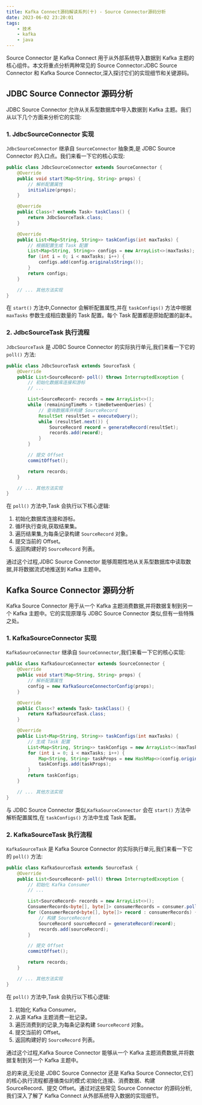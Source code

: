 ```yaml
---
title: Kafka Connect源码解读系列(十) - Source Connector源码分析
date: 2023-06-02 23:20:01
tags: 
    - 技术
    - kafka
    - java
---
```



Source Connector 是 Kafka Connect 用于从外部系统导入数据到 Kafka 主题的核心组件。本文将重点分析两种常见的 Source Connector:JDBC Source Connector 和 Kafka Source Connector,深入探讨它们的实现细节和关键源码。

## JDBC Source Connector 源码分析

JDBC Source Connector 允许从关系型数据库中导入数据到 Kafka 主题。我们从以下几个方面来分析它的实现:

### 1. JdbcSourceConnector 实现

`JdbcSourceConnector` 继承自 `SourceConnector` 抽象类,是 JDBC Source Connector 的入口点。我们来看一下它的核心实现:

```java
public class JdbcSourceConnector extends SourceConnector {
    @Override
    public void start(Map<String, String> props) {
        // 解析配置属性
        initialize(props);
    }

    @Override
    public Class<? extends Task> taskClass() {
        return JdbcSourceTask.class;
    }

    @Override
    public List<Map<String, String>> taskConfigs(int maxTasks) {
        // 根据配置生成 Task 配置
        List<Map<String, String>> configs = new ArrayList<>(maxTasks);
        for (int i = 0; i < maxTasks; i++) {
            configs.add(config.originalsStrings());
        }
        return configs;
    }

    // ... 其他方法实现
}
```

在 `start()` 方法中,Connector 会解析配置属性,并在 `taskConfigs()` 方法中根据 `maxTasks` 参数生成相应数量的 Task 配置。每个 Task 配置都是原始配置的副本。

### 2. JdbcSourceTask 执行流程

`JdbcSourceTask` 是 JDBC Source Connector 的实际执行单元,我们来看一下它的 `poll()` 方法:

```java
public class JdbcSourceTask extends SourceTask {
    @Override
    public List<SourceRecord> poll() throws InterruptedException {
        // 初始化数据库连接和游标
        // ...

        List<SourceRecord> records = new ArrayList<>();
        while (remainingTimeMs > timeBetweenQueries) {
            // 查询数据库并构建 SourceRecord
            ResultSet resultSet = executeQuery();
            while (resultSet.next()) {
                SourceRecord record = generateRecord(resultSet);
                records.add(record);
            }
        }

        // 提交 Offset
        commitOffset();

        return records;
    }

    // ... 其他方法实现
}
```

在 `poll()` 方法中,Task 会执行以下核心逻辑:

1. 初始化数据库连接和游标。
2. 循环执行查询,获取结果集。
3. 遍历结果集,为每条记录构建 `SourceRecord` 对象。
4. 提交当前的 Offset。
5. 返回构建好的 `SourceRecord` 列表。

通过这个过程,JDBC Source Connector 能够周期性地从关系型数据库中读取数据,并将数据流式地推送到 Kafka 主题中。

## Kafka Source Connector 源码分析

Kafka Source Connector 用于从一个 Kafka 主题消费数据,并将数据复制到另一个 Kafka 主题中。它的实现原理与 JDBC Source Connector 类似,但有一些特殊之处。

### 1. KafkaSourceConnector 实现

`KafkaSourceConnector` 继承自 `SourceConnector`,我们来看一下它的核心实现:

```java
public class KafkaSourceConnector extends SourceConnector {
    @Override
    public void start(Map<String, String> props) {
        // 解析配置属性
        config = new KafkaSourceConnectorConfig(props);
    }

    @Override
    public Class<? extends Task> taskClass() {
        return KafkaSourceTask.class;
    }

    @Override
    public List<Map<String, String>> taskConfigs(int maxTasks) {
        // 生成 Task 配置
        List<Map<String, String>> taskConfigs = new ArrayList<>(maxTasks);
        for (int i = 0; i < maxTasks; i++) {
            Map<String, String> taskProps = new HashMap<>(config.originalsStrings());
            taskConfigs.add(taskProps);
        }
        return taskConfigs;
    }

    // ... 其他方法实现
}
```

与 JDBC Source Connector 类似,`KafkaSourceConnector` 会在 `start()` 方法中解析配置属性,在 `taskConfigs()` 方法中生成 Task 配置。

### 2. KafkaSourceTask 执行流程

`KafkaSourceTask` 是 Kafka Source Connector 的实际执行单元,我们来看一下它的 `poll()` 方法:

```java
public class KafkaSourceTask extends SourceTask {
    @Override
    public List<SourceRecord> poll() throws InterruptedException {
        // 初始化 Kafka Consumer
        // ...

        List<SourceRecord> records = new ArrayList<>();
        ConsumerRecords<byte[], byte[]> consumerRecords = consumer.poll(pollTimeout);
        for (ConsumerRecord<byte[], byte[]> record : consumerRecords) {
            // 构建 SourceRecord
            SourceRecord sourceRecord = generateRecord(record);
            records.add(sourceRecord);
        }

        // 提交 Offset
        commitOffset();

        return records;
    }

    // ... 其他方法实现
}
```

在 `poll()` 方法中,Task 会执行以下核心逻辑:

1. 初始化 Kafka Consumer。
2. 从源 Kafka 主题消费一批记录。
3. 遍历消费到的记录,为每条记录构建 `SourceRecord` 对象。
4. 提交当前的 Offset。
5. 返回构建好的 `SourceRecord` 列表。

通过这个过程,Kafka Source Connector 能够从一个 Kafka 主题消费数据,并将数据复制到另一个 Kafka 主题中。

总的来说,无论是 JDBC Source Connector 还是 Kafka Source Connector,它们的核心执行流程都遵循类似的模式:初始化连接、消费数据、构建 SourceRecord、提交 Offset。通过对这些常见 Source Connector 的源码分析,我们深入了解了 Kafka Connect 从外部系统导入数据的实现细节。